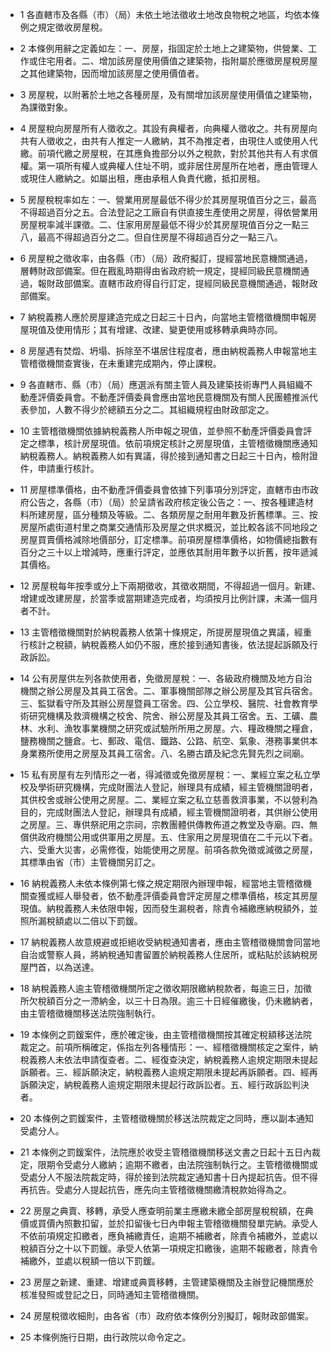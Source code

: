 * 1 各直轄市及各縣（市）（局）未依土地法徵收土地改良物稅之地區，均依本條例之規定徵收房屋稅。

* 2 本條例用辭之定義如左：一、房屋，指固定於土地上之建築物，供營業、工作或住宅用者。二、增加該房屋使用價值之建築物，指附屬於應徵房屋稅房屋之其他建築物，因而增加該房屋之使用價值者。

* 3 房屋稅，以附著於土地之各種房屋，及有關增加該房屋使用價值之建築物，為課徵對象。

* 4 房屋稅向房屋所有人徵收之。其設有典權者，向典權人徵收之。共有房屋向共有人徵收之，由共有人推定一人繳納，其不為推定者，由現住人或使用人代繳。前項代繳之房屋稅，在其應負擔部分以外之稅款，對於其他共有人有求償權。第一項所有權人或典權人住址不明，或非居住房屋所在地者，應由管理人或現住人繳納之。如屬出租，應由承租人負責代繳，抵扣房租。

* 5 房屋稅稅率如左：一、營業用房屋最低不得少於其房屋現值百分之三，最高不得超過百分之五。合法登記之工廠自有供直接生產使用之房屋，得依營業用房屋稅率減半課徵。二、住家用房屋最低不得少於其房屋現值百分之一點三八，最高不得超過百分之二。但自住房屋不得超過百分之一點三八。

* 6 房屋稅之徵收率，由各縣（市）（局）政府擬訂，提經當地民意機關通過，層轉財政部備案。但在戡亂時期得由省政府統一規定，提經同級民意機關通過，報財政部備案。直轄市政府得自行訂定，提經同級民意機關通過，報財政部備案。

* 7 納稅義務人應於房屋建造完成之日起三十日內，向當地主管稽徵機關申報房屋現值及使用情形；其有增建、改建、變更使用或移轉承典時亦同。

* 8 房屋遇有焚燬、坍塌、拆除至不堪居住程度者，應由納稅義務人申報當地主管稽徵機關查實後，在未重建完成期內，停止課稅。

* 9 各直轄市、縣（市）（局）應選派有關主管人員及建築技術專門人員組織不動產評價委員會。不動產評價委員會應由當地民意機關及有關人民團體推派代表參加，人數不得少於總額五分之二。其組織規程由財政部定之。

* 10 主管稽徵機關依據納稅義務人所申報之現值，並參照不動產評價委員會評定之標準，核計房屋現值。依前項規定核計之房屋現值，主管稽徵機關應通知納稅義務人。納稅義務人如有異議，得於接到通知書之日起三十日內，檢附證件，申請重行核計。

* 11 房屋標準價格，由不動產評價委員會依據下列事項分別評定，直轄市由市政府公告之，各縣（市）（局）於呈請省政府核定後公告之：一、按各種建造材料所建房屋，區分種類及等級。二、各類房屋之耐用年數及折舊標準。三、按房屋所處街道村里之商業交通情形及房屋之供求概況，並比較各該不同地段之房屋買賣價格減除地價部分，訂定標準。前項房屋標準價格，如物價總指數有百分之三十以上增減時，應重行評定，並應依其耐用年數予以折舊，按年遞減其價格。

* 12 房屋稅每年按季或分上下兩期徵收，其徵收期間，不得超過一個月。新建、增建或改建房屋，於當季或當期建造完成者，均須按月比例計課，未滿一個月者不計。

* 13 主管稽徵機關對於納稅義務人依第十條規定，所提房屋現值之異議，經重行核計之稅額，納稅義務人如仍不服，應於接到通知書後，依法提起訴願及行政訴訟。

* 14 公有房屋供左列各款使用者，免徵房屋稅：一、各級政府機關及地方自治機關之辦公房屋及其員工宿舍。二、軍事機關部隊之辦公房屋及其官兵宿舍。三、監獄看守所及其辦公房屋暨員工宿舍。四、公立學校、醫院、社會教育學術研究機構及救濟機構之校舍、院舍、辦公房屋及其員工宿舍。五、工礦、農林、水利、漁牧事業機關之研究或試驗所所用之房屋。六、糧政機關之糧倉，鹽務機關之鹽倉。七、郵政、電信、鐵路、公路、航空、氣象、港務事業供本身業務所使用之房屋及其員工宿舍。八、名勝古蹟及紀念先賢先烈之祠廟。

* 15 私有房屋有左列情形之一者，得減徵或免徵房屋稅：一、業經立案之私立學校及學術研究機構，完成財團法人登記，辦理具有成績，經主管機關證明者，其供校舍或辦公使用之房屋。二、業經立案之私立慈善救濟事業，不以營利為目的，完成財團法人登記，辦理具有成績，經主管機關證明者，其供辦公使用之房屋。三、專供祭祀用之宗祠，宗教團體供傳教佈道之教堂及寺廟。四、無償供政府機關公用或供軍用之房屋。五、住家用之房屋現值在二千元以下者。六、受重大災害，必需修復，始能使用之房屋。前項各款免徵或減徵之房屋，其標準由省（市）主管機關另訂之。

* 16 納稅義務人未依本條例第七條之規定期限內辦理申報，經當地主管稽徵機關查獲或經人舉發者，依不動產評價委員會評定房屋之標準價格，核定其房屋現值。納稅義務人未依限申報，因而發生漏稅者，除責令補繳應納稅額外，並照所漏稅額處以二倍以下罰鍰。

* 17 納稅義務人故意規避或拒絕收受納稅通知書者，應由主管稽徵機關會同當地自治或警察人員，將納稅通知書留置於納稅義務人住居所，或粘貼於該納稅房屋門首，以為送達。

* 18 納稅義務人逾主管稽徵機關所定之徵收期限繳納稅款者，每逾三日，加徵所欠稅額百分之一滯納金，以三十日為限。逾三十日經催繳後，仍未繳納者，由主管稽徵機關移送法院強制執行。

* 19 本條例之罰鍰案件，應於確定後，由主管稽徵機關按其確定稅額移送法院裁定之。前項所稱確定，係指左列各種情形：一、經稽徵機關核定之案件，納稅義務人未依法申請復查者。二、經復查決定，納稅義務人逾規定期限未提起訴願者。三、經訴願決定，納稅義務人逾規定期限未提起再訴願者。四、經再訴願決定，納稅義務人逾規定期限未提起行政訴訟者。五、經行政訴訟判決者。

* 20 本條例之罰鍰案件，主管稽徵機關於移送法院裁定之同時，應以副本通知受處分人。

* 21 本條例之罰鍰案件，法院應於收受主管稽徵機關移送文書之日起十五日內裁定，限期令受處分人繳納；逾期不繳者，由法院強制執行之。主管稽徵機關或受處分人不服法院裁定時，得於接到法院裁定通知書十日內提起抗告。但不得再抗告。受處分人提起抗告，應先向主管稽徵機關繳清稅款始得為之。

* 22 房屋之典賣、移轉，承受人應查明前業主應繳未繳全部房屋稅稅額，在典價或買價內照數扣留，並於扣留後七日內申報主管稽徵機關發單完納。承受人不依前項規定扣繳者，應負補繳責任，逾期不補繳者，除責令補繳外，並處以稅額百分之十以下罰鍰。承受人依第一項規定扣繳後，逾期不報繳者，除責令補繳外，並處以稅額一倍以下罰鍰。

* 23 房屋之新建、重建、增建或典賣移轉，主管建築機關及主辦登記機關應於核准發照或登記之日，同時通知主管稽徵機關。

* 24 房屋稅徵收細則，由各省（市）政府依本條例分別擬訂，報財政部備案。

* 25 本條例施行日期，由行政院以命令定之。

